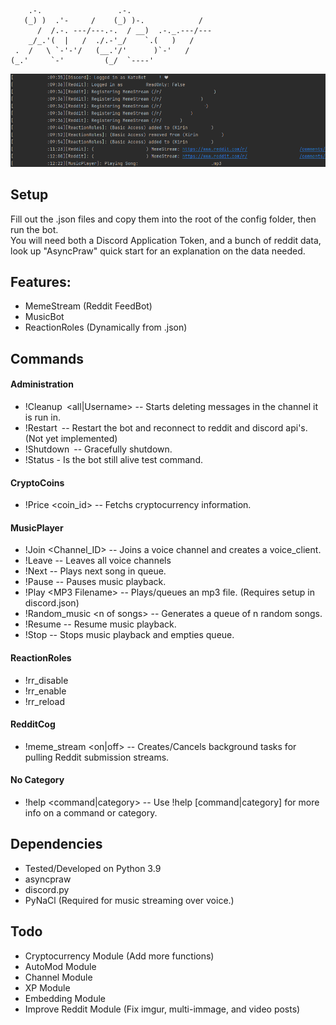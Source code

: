 ```
    .-.                 .-.                   
   (_) )  .'-     /    (_) )-.            /   
      /  /.-. ---/---.-.  / __)  .-._.---/--- 
    _/_.'(  |   /  ./.-'_/    `.(   )   /     
 .  /   \ `-'-'/   (__.'/'      )`-'   /      
(_.'     `-'         (_/  `----'              
```

![Sample](LogExample.png)

## Setup
Fill out the .json files and copy them into the root of the config folder, then run the bot.  
You will need both a Discord Application Token, and a bunch of reddit data, look up "AsyncPraw" quick start for an explanation on the data needed.  


## Features:
- MemeStream (Reddit FeedBot)
- MusicBot 
- ReactionRoles (Dynamically from .json)


## Commands
#### Administration  
- !Cleanup \<all|Username> -- Starts deleting messages in the channel it is run in.  
- !Restart -- Restart the bot and reconnect to reddit and discord api's. (Not yet implemented)  
- !Shutdown -- Gracefully shutdown.  
- !Status - Is the bot still alive test command.  
#### CryptoCoins  
- !Price \<coin_id> -- Fetchs cryptocurrency information.  
#### MusicPlayer   
- !Join \<Channel_ID> -- Joins a voice channel and creates a voice_client.  
- !Leave -- Leaves all voice channels  
- !Next -- Plays next song in queue.
- !Pause -- Pauses music playback.
- !Play \<MP3 Filename> -- Plays/queues an mp3 file. (Requires setup in discord.json)  
- !Random_music \<n of songs> -- Generates a queue of n random songs.
- !Resume -- Resume music playback.
- !Stop -- Stops music playback and empties queue.  
#### ReactionRoles  
- !rr_disable
- !rr_enable
- !rr_reload  
#### RedditCog  
- !meme_stream \<on|off> -- Creates/Cancels background tasks for pulling Reddit submission streams.
#### No Category  
- !help \<command|category> -- Use !help [command|category] for more info on a command or category.


## Dependencies
- Tested/Developed on Python 3.9
- asyncpraw  
- discord.py  
- PyNaCl (Required for music streaming over voice.)


## Todo
- Cryptocurrency Module (Add more functions)
- AutoMod Module
- Channel Module
- XP Module
- Embedding Module
- Improve Reddit Module (Fix imgur, multi-immage, and video posts)
